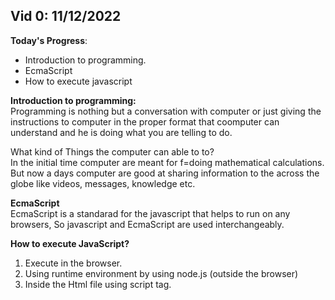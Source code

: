 ## Vid 0: 11/12/2022

**Today's Progress**:

- Introduction to programming.
- EcmaScript
- How to execute javascript

**Introduction to programming:**
<br>Programming is nothing but a conversation with computer or just giving the instructions to computer in the proper format that coomputer can understand and he is doing what you are telling to do.

What kind of Things the computer can able to to?
<br> In the initial time computer are meant for f=doing mathematical calculations. But now a days computer are good at sharing information to the across the globe like videos, messages, knowledge etc.

**EcmaScript**
<br>EcmaScript is a standarad for the javascript that helps to run on any browsers,
So javascript and EcmaScript are used interchangeably.

**How to execute JavaScript?**

1. Execute in the browser.
2. Using runtime environment by using node.js (outside the browser)
3. Inside the Html file using script tag.
